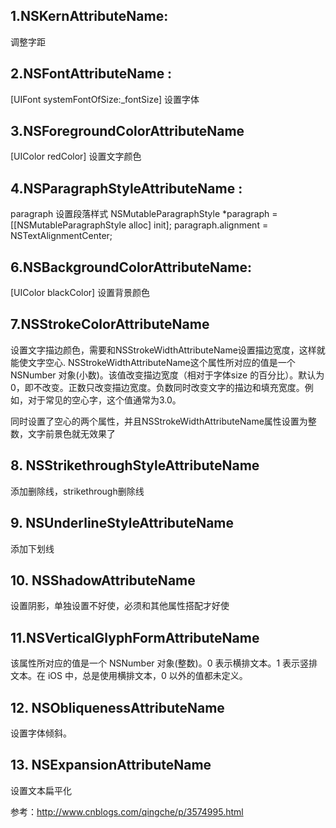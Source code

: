 

## 1.NSKernAttributeName:
调整字距
 
## 2.NSFontAttributeName :
[UIFont systemFontOfSize:_fontSize] 设置字体
 

## 3.NSForegroundColorAttributeName
[UIColor redColor] 设置文字颜色
 

## 4.NSParagraphStyleAttributeName :
paragraph 设置段落样式
NSMutableParagraphStyle *paragraph = [[NSMutableParagraphStyle alloc] init];
paragraph.alignment = NSTextAlignmentCenter;
 

## 6.NSBackgroundColorAttributeName:
[UIColor blackColor] 设置背景颜色
 

## 7.NSStrokeColorAttributeName
设置文字描边颜色，需要和NSStrokeWidthAttributeName设置描边宽度，这样就能使文字空心.
NSStrokeWidthAttributeName这个属性所对应的值是一个 NSNumber 对象(小数)。该值改变描边宽度（相对于字体size 的百分比）。默认为 0，即不改变。正数只改变描边宽度。负数同时改变文字的描边和填充宽度。例如，对于常见的空心字，这个值通常为3.0。

同时设置了空心的两个属性，并且NSStrokeWidthAttributeName属性设置为整数，文字前景色就无效果了

## 8. NSStrikethroughStyleAttributeName 
添加删除线，strikethrough删除线

## 9. NSUnderlineStyleAttributeName 
添加下划线

## 10. NSShadowAttributeName 
设置阴影，单独设置不好使，必须和其他属性搭配才好使

## 11.NSVerticalGlyphFormAttributeName
该属性所对应的值是一个 NSNumber 对象(整数)。0 表示横排文本。1 表示竖排文本。在 iOS 中，总是使用横排文本，0 以外的值都未定义。

## 12. NSObliquenessAttributeName
设置字体倾斜。

## 13. NSExpansionAttributeName 
设置文本扁平化

参考：http://www.cnblogs.com/qingche/p/3574995.html
